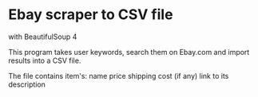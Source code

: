 # Ebay scraper to CSV file
with BeautifulSoup 4

This program takes user keywords, search them on Ebay.com and import results into a CSV file.

The file contains item's:
     name
     price
     shipping cost (if any)
     link to its description
